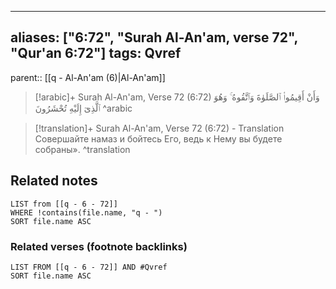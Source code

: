 
---
aliases: ["6:72", "Surah Al-An'am, verse 72", "Qur'an 6:72"]
tags: Qvref
---

parent:: [[q - Al-An'am (6)|Al-An'am]]

> [!arabic]+ Surah Al-An'am, Verse 72 (6:72)
> <span class="quran-arabic">وَأَنْ أَقِيمُوا۟ ٱلصَّلَوٰةَ وَٱتَّقُوهُ ۚ وَهُوَ ٱلَّذِىٓ إِلَيْهِ تُحْشَرُونَ</span>
^arabic

> [!translation]+ Surah Al-An'am, Verse 72 (6:72) - Translation
> Совершайте намаз и бойтесь Его, ведь к Нему вы будете собраны».
^translation



## Related notes
```dataview
LIST from [[q - 6 - 72]]
WHERE !contains(file.name, "q - ")
SORT file.name ASC
```

### Related verses (footnote backlinks)
```dataview
LIST FROM [[q - 6 - 72]] AND #Qvref
SORT file.name ASC
```

